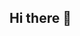 ## Hi there 👋

<!--
**karannaagar/karannaagar** is a ✨ _special_ ✨ repository because its `README.md` (this file) appears on your GitHub profile.

Here are some ideas to get you started:

- 🔭 I’m currently working as DevOps Engineer
- 🌱 I’m currently learning Hashicorp Consul and Vault
- 👯 I’m looking to collaborate on any DevOps project which can used other developers
- 🤔 I’m looking for help with getting involved into opensource projects
- 💬 Ask me about life
-->
